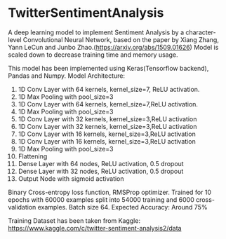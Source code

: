 # TwitterSentimentAnalysis
A deep learning model to implement Sentiment Analysis by a character-level Convolutional Neural Network, based on the paper by Xiang Zhang, Yann LeCun and Junbo Zhao.(https://arxiv.org/abs/1509.01626) Model is scaled down to decrease training time and memory usage.

This model has been implemented using Keras(Tensorflow backend), Pandas and Numpy. 
Model Architecture:
1) 1D Conv Layer with 64 kernels,  kernel_size=7, ReLU activation.
2) 1D Max Pooling with pool_size=3
3) 1D Conv Layer with 64 kernels,  kernel_size=7,ReLU activation.
4) 1D Max Pooling with pool_size=3
5) 1D Conv Layer with 32 kernels, kernel_size=3,ReLU activation 
6) 1D Conv Layer with 32 kernels, kernel_size=3,ReLU activation
7) 1D Conv Layer with 16 kernels, kernel_size=3,ReLU activation
8) 1D Conv Layer with 16 kernels, kernel_size=3,ReLU activation
9) 1D Max Pooling with pool_size=3
10) Flattening
11) Dense Layer with 64 nodes, ReLU activation, 0.5 dropout
12) Dense Layer with 32 nodes, ReLU activation, 0.5 dropout
13) Output Node with sigmoid activation


Binary Cross-entropy loss function, RMSProp optimizer. Trained for 10 epochs with 60000 examples split into 54000 training and 6000 cross-validation examples. Batch size 64.
Expected Accuracy: Around 75%

Training Dataset has been taken from Kaggle: https://www.kaggle.com/c/twitter-sentiment-analysis2/data
